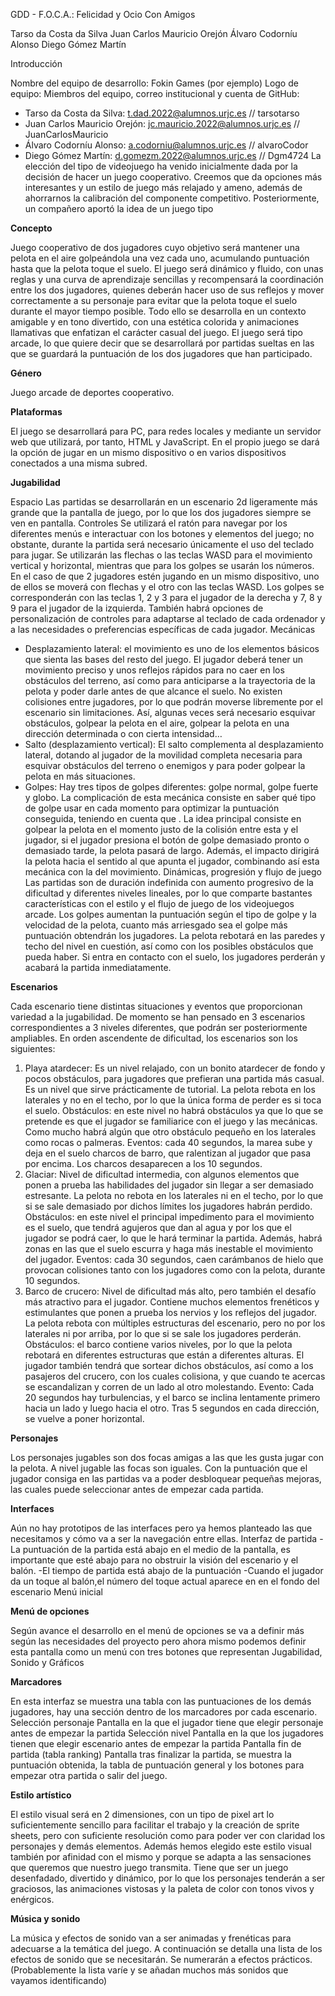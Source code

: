 GDD - F.O.C.A.: Felicidad y Ocio Con Amigos

Tarso da Costa da Silva
Juan Carlos Mauricio Orejón
Álvaro Codorníu Alonso
Diego Gómez Martín


Introducción

Nombre del equipo de desarrollo: Fokin Games (por ejemplo)
Logo de equipo:
Miembros del equipo, correo institucional y cuenta de GitHub:
-  Tarso da Costa da Silva: t.dad.2022@alumnos.urjc.es // tarsotarso
- Juan Carlos Mauricio Orejón: jc.mauricio.2022@alumnos.urjc.es // JuanCarlosMauricio
- Álvaro Codorníu Alonso: a.codorniu@alumnos.urjc.es // alvaroCodor
- Diego Gómez Martín: d.gomezm.2022@alumnos.urjc.es // Dgm4724
La elección del tipo de videojuego ha venido inicialmente dada por la decisión de hacer un juego cooperativo. Creemos que da opciones más interesantes y un estilo de juego más relajado y ameno, además de ahorrarnos la calibración del componente competitivo. Posteriormente, un compañero aportó la idea de un juego tipo 



**Concepto** 

Juego cooperativo de dos jugadores cuyo objetivo será mantener una pelota en el aire golpeándola una vez cada uno, acumulando puntuación hasta que la pelota toque el suelo. El juego será dinámico y fluido, con unas reglas y una curva de aprendizaje sencillas y recompensará la coordinación entre los dos jugadores, quienes deberán hacer uso de sus reflejos y mover correctamente a su personaje para evitar que la pelota toque el suelo durante el mayor tiempo posible. Todo ello se desarrolla en un contexto amigable y en tono divertido, con una estética colorida y animaciones llamativas que enfatizan el carácter casual del juego. El juego será tipo arcade, lo que quiere decir que se desarrollará por partidas sueltas en las que se guardará la puntuación de los dos jugadores que han participado.


**Género**

Juego arcade de deportes cooperativo.


**Plataformas**

El juego se desarrollará para PC, para redes locales y mediante un servidor web que utilizará, por tanto, HTML y JavaScript. En el propio juego se dará la opción de jugar en un mismo dispositivo o en varios dispositivos conectados a una misma subred.


**Jugabilidad** 

Espacio
Las partidas se desarrollarán en un escenario 2d ligeramente más grande que  la pantalla de juego, por lo que los dos jugadores siempre se ven en pantalla.
Controles
Se utilizará el ratón para navegar por los diferentes menús e interactuar con los botones y elementos del juego; no obstante, durante la partida será necesario únicamente el uso del teclado para jugar. Se utilizarán las flechas o las teclas WASD para el movimiento vertical y horizontal, mientras que para los golpes se usarán los números. En el caso de que 2 jugadores estén jugando en un mismo dispositivo, uno de ellos se moverá con flechas y el otro con las teclas WASD. Los golpes se corresponderán con las teclas 1, 2 y 3 para el jugador de la derecha y 7, 8 y 9 para el jugador de la izquierda. También habrá opciones de personalización de controles para adaptarse al teclado de cada ordenador y a las necesidades o preferencias específicas de cada jugador.
Mecánicas
- Desplazamiento lateral: el movimiento es uno de los elementos básicos que sienta las bases del resto del juego. El jugador deberá tener un movimiento preciso y unos reflejos rápidos para no caer en los obstáculos del terreno, así como para anticiparse a la trayectoria de la pelota y poder darle antes de que alcance el suelo. No existen colisiones entre jugadores, por lo que podrán moverse libremente por el escenario sin limitaciones. Así, algunas veces será necesario esquivar obstáculos, golpear la pelota en el aire, golpear la pelota en una dirección determinada o con cierta intensidad…
- Salto (desplazamiento vertical): El salto complementa al desplazamiento lateral, dotando al jugador de la movilidad completa necesaria para esquivar obstáculos del terreno o enemigos y para poder golpear la pelota en más situaciones.
- Golpes: Hay tres tipos de golpes diferentes: golpe normal, golpe fuerte y globo. La complicación de esta mecánica consiste en saber qué tipo de golpe usar en cada momento para optimizar la puntuación conseguida, teniendo en cuenta que . La idea principal consiste en  golpear la pelota en el momento justo de la colisión entre esta y el jugador, si el jugador presiona el botón de golpe demasiado pronto o demasiado tarde, la pelota pasará de largo. Además, el impacto dirigirá la pelota hacia el sentido al que apunta el jugador, combinando así esta mecánica con la del movimiento.
Dinámicas, progresión y flujo de juego
Las partidas son de duración indefinida con aumento progresivo de la dificultad y diferentes niveles lineales, por lo que comparte bastantes características con el estilo y el flujo de juego de los videojuegos arcade.
Los golpes aumentan la puntuación según el tipo de golpe y la velocidad de la pelota, cuanto más arriesgado sea el golpe más puntuación obtendrán los jugadores.
La pelota rebotará en las paredes y techo del nivel en cuestión, así como con los posibles obstáculos que pueda haber. Si entra en contacto con el suelo, los jugadores perderán y acabará la partida inmediatamente.


**Escenarios**

Cada escenario tiene distintas situaciones y eventos que proporcionan variedad a la jugabilidad. De momento se han pensado en 3 escenarios correspondientes a 3 niveles diferentes, que podrán ser posteriormente ampliables. En orden ascendente de dificultad, los escenarios son los siguientes:
1. Playa atardecer: Es un nivel relajado, con un bonito atardecer de fondo y pocos obstáculos, para jugadores que prefieran una partida más casual. Es un nivel que sirve prácticamente de tutorial. La pelota rebota en los laterales y no en el techo, por lo que la única forma de perder es si toca el suelo.
Obstáculos: en este nivel no habrá obstáculos ya que lo que se pretende es que el jugador se familiarice con el juego y las mecánicas. Como mucho habrá algún que otro obstáculo pequeño en los laterales como rocas o palmeras.
Eventos: cada 40 segundos, la marea sube y deja en el suelo charcos de barro, que ralentizan al jugador que pasa por encima. Los charcos desaparecen a los 10 segundos.
2. Glaciar: Nivel de dificultad intermedia, con algunos elementos que ponen a prueba las habilidades del jugador sin llegar a ser demasiado estresante. La pelota no rebota en los laterales ni en el techo, por lo que si se sale demasiado por dichos límites los jugadores habrán perdido.
Obstáculos: en este nivel el principal impedimento para el movimiento es el suelo, que tendrá agujeros que dan al agua y por los que el jugador se podrá caer, lo que le hará terminar la partida. Además, habrá zonas en las que el suelo escurra y haga más inestable el movimiento del jugador.
Eventos: cada 30 segundos, caen carámbanos de hielo que provocan colisiones tanto con los jugadores como con la pelota, durante 10 segundos.
3. Barco de crucero: Nivel de dificultad más alto, pero también el desafío más atractivo para el jugador. Contiene muchos elementos frenéticos y estimulantes que ponen a prueba los nervios y los reflejos del jugador. La pelota rebota con múltiples estructuras del escenario, pero no por los laterales ni por arriba, por lo que si se sale los jugadores perderán.
Obstáculos: el barco contiene varios niveles, por lo que la pelota rebotará en diferentes estructuras que están a diferentes alturas. El jugador también tendrá que sortear dichos obstáculos, así como a los pasajeros del crucero, con los cuales colisiona, y que cuando te acercas se escandalizan y corren de un lado al otro molestando. 
Evento: Cada 20 segundos hay turbulencias, y el barco se inclina lentamente primero hacia un lado y luego hacia el otro. Tras 5 segundos en cada dirección, se vuelve a poner horizontal.


**Personajes**

Los personajes jugables son dos focas amigas a las que les gusta jugar con la pelota. A nivel jugable las focas son iguales. Con la puntuación que el jugador consiga en las partidas va a poder desbloquear pequeñas mejoras, las cuales puede seleccionar antes de empezar cada partida.


**Interfaces** 

Aún no hay prototipos de las interfaces pero ya hemos planteado las que necesitamos y cómo va a ser la navegación entre ellas.
Interfaz de partida
-La puntuación de la partida está abajo en el medio de la pantalla, es importante que esté abajo para no obstruir la visión del escenario y el balón.
-El tiempo de partida está abajo de la puntuación
-Cuando el jugador da un toque al balón,el número del toque actual  aparece en en el fondo del escenario
Menú inicial


**Menú de opciones**

Según avance el desarrollo en el menú de opciones se va a definir más según las necesidades del proyecto pero ahora mismo podemos definir esta pantalla como un menú con tres botones que representan Jugabilidad, Sonido y Gráficos


**Marcadores**

En esta interfaz se muestra una tabla con las puntuaciones de los demás jugadores, hay una sección dentro de los marcadores por cada escenario.
Selección personaje
Pantalla en la que el jugador tiene que elegir personaje antes de empezar la partida
Selección nivel
Pantalla en la que los jugadores tienen que elegir escenario antes de empezar la partida
Pantalla fin de partida (tabla ranking)
	Pantalla tras finalizar la partida, se muestra la puntuación obtenida, la tabla de puntuación general y los botones para empezar otra partida o salir del juego.



**Estilo artístico** 

El estilo visual será en 2 dimensiones, con un tipo de  pixel art lo suficientemente sencillo para facilitar el trabajo y la creación de sprite sheets, pero con suficiente resolución como para poder ver con claridad los personajes y demás elementos. Además hemos elegido este estilo visual también por afinidad con el mismo y porque se adapta a las sensaciones que queremos que nuestro juego transmita. Tiene que ser un juego desenfadado, divertido y dinámico, por lo que los personajes tenderán a ser graciosos, las animaciones vistosas y la paleta de color con tonos vivos y enérgicos.


**Música y sonido** 

La música y efectos de sonido van a ser animadas y frenéticas para adecuarse a la temática del juego. A continuación se detalla una lista de los efectos de sonido que se necesitarán. Se numerarán a efectos prácticos. (Probablemente la lista varíe y se añadan muchos más sonidos que vayamos identificando)





